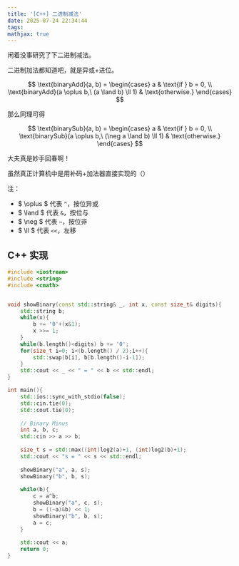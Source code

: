 ```yaml
---
title: '[C++] 二进制减法'
date: 2025-07-24 22:34:44
tags:
mathjax: true
---
```


闲着没事研究了下二进制减法。

<!--More-->

二进制加法都知道吧，就是异或+进位。

$$
\text{binaryAdd}(a, b) = 
\begin{cases} 
a & \text{if } b = 0, \\
\text{binaryAdd}(a \oplus b,\ (a \land b) \ll 1) & \text{otherwise.}
\end{cases}
$$

那么同理可得

$$
\text{binarySub}(a, b) = 
\begin{cases} 
a & \text{if } b = 0, \\
\text{binarySub}(a \oplus b,\ (\neg a \land b) \ll 1) & \text{otherwise.}
\end{cases}
$$

大夫真是妙手回春啊！

虽然真正计算机中是用补码+加法器直接实现的（）

注：
- $ \oplus $  代表 `^`，按位异或
- $ \land $ 代表 `&`，按位与
- $ \neg $ 代表 `~`，按位非
- $ \ll $ 代表 `<<`，左移

## C++ 实现

```cpp
#include <iostream>
#include <string>
#include <cmath>


void showBinary(const std::string& _, int x, const size_t& digits){
	std::string b;
	while(x){
		b += '0'+(x&1);
		x >>= 1;
	}
	while(b.length()<digits) b += '0';
	for(size_t i=0; i<(b.length() / 2);i++){
		std::swap(b[i], b[b.length()-i-1]);
	}
	std::cout << _ << " = " << b << std::endl;
}

int main(){
	std::ios::sync_with_stdio(false);
	std::cin.tie(0);
	std::cout.tie(0);
	
	// Binary Minus
	int a, b, c;
	std::cin >> a >> b;
	
	size_t s = std::max((int)log2(a)+1, (int)log2(b)+1);
	std::cout << "s = " << s << std::endl;
	
	showBinary("a", a, s);
	showBinary("b", b, s);
	
	while(b){
		c = a^b;
		showBinary("a", c, s);
		b = ((~a)&b) << 1;
		showBinary("b", b, s);
		a = c;
	}
	
	std::cout << a;
	return 0;
}
```